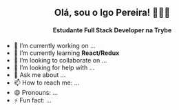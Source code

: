 <div align="center"><h2>Olá, sou o Igo Pereira! 👨🏽‍💻</h2></div> 

<div align="center"><h4>Estudante Full Stack Developer na Trybe </h4></div>

- 🔭 I’m currently working on ...
- 🌱 I’m currently learning <strong>React/Redux</strong>
- 👯 I’m looking to collaborate on ...
- 🤔 I’m looking for help with ...
- 💬 Ask me about ...
- 📫 How to reach me: ...
- 😄 Pronouns: ...
- ⚡ Fun fact: ...

